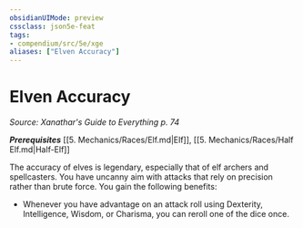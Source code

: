 ```yaml
---
obsidianUIMode: preview
cssclass: json5e-feat
tags:
- compendium/src/5e/xge
aliases: ["Elven Accuracy"]
---
```

# Elven Accuracy
*Source: Xanathar's Guide to Everything p. 74*  

***Prerequisites*** [[5. Mechanics/Races/Elf.md\|Elf]], [[5. Mechanics/Races/Half Elf.md\|Half-Elf]]

The accuracy of elves is legendary, especially that of elf archers and spellcasters. You have uncanny aim with attacks that rely on precision rather than brute force. You gain the following benefits:

- Whenever you have advantage on an attack roll using Dexterity, Intelligence, Wisdom, or Charisma, you can reroll one of the dice once.